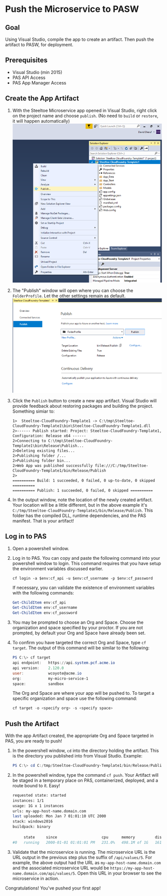 # Push the Microservice to PASW

## Goal

Using Visual Studio, compile the app to create an artifact. Then push the artifact to PASW, for deployment.

## Prerequisites

- Visual Studio (min 2015)
- PAS API Access
- PAS App Manager Access

## Create the App Artifact

1. With the Steeltoe Microservice app opened in Visual Studio, right click on the project name and choose `publish`. (No need to `build` or `restore`, it will happen automatically)
     ![Publish Menu Option](a_Publish-Option.PNG)

1. The "Publish" window will open where you can choose the `FolderProfile`. Let the other settings remain as default.
     ![Folder Profile](a_Publish-window.PNG)

1. Click the `Publish` button to create a new app artifact. Visual Studio will provide feedback about restoring packages and building the project. Something simiar to:

     ```
     1>  Steeltoe-CloudFoundry-Template1 -> C:\tmp\Steeltoe-CloudFoundry-Template1\bin\Steeltoe-CloudFoundry-Template1.dll
     2>------ Publish started: Project: Steeltoe-CloudFoundry-Template1, Configuration: Release x64 ------
     2>Connecting to C:\tmp\Steeltoe-CloudFoundry-Template1\bin\Release\Publish...
     2>Deleting existing files...
     2>Publishing folder /...
     2>Publishing folder bin...
     2>Web App was published successfully file:///C:/tmp/Steeltoe-CloudFoundry-Template1/bin/Release/Publish
     2>
     ========== Build: 1 succeeded, 0 failed, 0 up-to-date, 0 skipped ==========
     ========== Publish: 1 succeeded, 0 failed, 0 skipped ==========
     ```

1. In the output window, note the location of the newly created artifact. Your location will be a little different, but in the above example it's `C:/tmp/Steeltoe-CloudFoundry-Template1/bin/Release/Publish`. This folder has the compiled DLL, runtime dependencies, and the PAS manifest. That is your artifact!

## Log in to PAS

1. Open a powershell window.

2. Log in to PAS. You can copy and paste the following command into your powershell window to login. This command requires that you have setup the environment variables discussed earlier.

   ```
   cf login -a $env:cf_api -u $env:cf_username -p $env:cf_password
   ```

    If necessary, you can validate the existence of environment variables with the following commands:

    ```powershell
   Get-ChildItem env:cf_api
   Get-ChildItem env:cf_username
   Get-ChildItem env:cf_password
    ```

3. You may be prompted to choose an Org and Space. Choose the organization and space specified by your proctor. If you are not prompted, by default your Org and Space have already been set.

4. To confirm you have targeted the correct Org and Space, type `cf target`. The output of this command will be similar to the following: 

    ```powershell
    PS C:\> cf target
    api endpoint:   https://api.system.pcf.acme.io
    api version:    2.120.0
    user:           wcoyote@acme.io
    org:            my-micro-service-1
    space:          sandbox
    ```

    The Org and Space are where your app will be pushed to. To target a specific organization and space use the following command: 

    ```powershell
    cf target -o <specify org> -s <specify space>
    ```

## Push the Artifact

With the app Artifact created, the appropriate Org and Space targeted in PAS, you are ready to push!

1. In the powershell window, `cd` into the directory holding the artifact. This is the directory you published into from Visual Studio. Example:

     ```powershell
     PS C:\> cd C:/tmp/Steeltoe-CloudFoundry-Template1/bin/Release/Publish
     ```

1. In the powershell window, type the command `cf push`. Your Artifact will be staged in a temporary place on PAS, containerized, deployed, and a route bound to it. Easy!

     ```bash
     requested state: started
     instances: 1/1
     usage: 1G x 1 instances
     urls: my-app-host-name.domain.com
     last uploaded: Mon Jan 7 01:01:10 UTC 2000
     stack: windows2016
     buildpack: binary

          state     since                    cpu      memory         disk           details
     #0   running   2000-01-01 01:01:01 PM   231.0%   498.1M of 1G   161.9M of 1G (10)
     ```

1. Validate that the microservice is running. The microservice URL is the URL output in the previous step plus the suffix of `/api/values/5`. For example, the above output had the URL as `my-app-host-name.domain.com` and the associated microservice URL would be `https://my-app-host-name.domain.com/api/values/5`. Open this URL in your browser to see the microservice in action.

Congratulations! You've pushed your first app! 